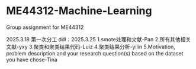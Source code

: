 # ME44312-Machine-Learning
Group assignment for ME44312

2025.3.18 第一次分工  ddl：2025.3.25
1.smote处理和文献-Pan
2.所有其他相关文献-yxy
3.聚类和聚类结果代码-Luiz
4.聚类结果分析-yilin
5.Motivation, problem description and your research question(s) based on the dataset you have chose-Tina
